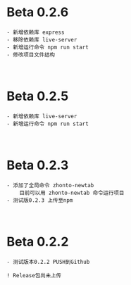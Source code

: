 # Beta 0.2.6
```shell
- 新增依赖库 express
- 移除依赖库 live-server
- 新增运行命令 npm run start
- 修改项目文件结构
```

<br>

# Beta 0.2.5
```shell
- 新增依赖库 live-server
- 新增运行命令 npm run start
```

<br>

# Beta 0.2.3
```shell
- 添加了全局命令 zhonto-newtab
    目前可以用 zhonto-newtab 命令运行项目
- 测试版0.2.3 上传至npm
```

<br>

# Beta 0.2.2
```shell
- 测试版本0.2.2 PUSH到Github

! Release包尚未上传
```
